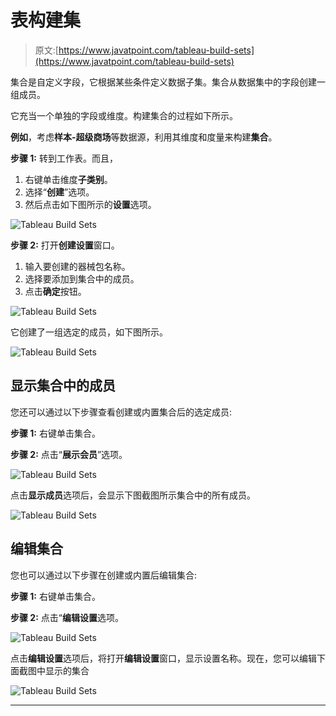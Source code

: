 # 表构建集

> 原文:[https://www.javatpoint.com/tableau-build-sets](https://www.javatpoint.com/tableau-build-sets)

集合是自定义字段，它根据某些条件定义数据子集。集合从数据集中的字段创建一组成员。

它充当一个单独的字段或维度。构建集合的过程如下所示。

**例如**，考虑**样本-超级商场**等数据源，利用其维度和度量来构建**集合**。

**步骤 1:** 转到工作表。而且，

1.  右键单击维度**子类别**。
2.  选择“**创建**”选项。
3.  然后点击如下图所示的**设置**选项。

![Tableau Build Sets](../Images/affbc4f4a79be5758d805c8982f2b8d1.png)

**步骤 2:** 打开**创建设置**窗口。

1.  输入要创建的器械包名称。
2.  选择要添加到集合中的成员。
3.  点击**确定**按钮。

![Tableau Build Sets](../Images/0f945f60adda2d6092cbec925b8b9265.png)

它创建了一组选定的成员，如下图所示。

![Tableau Build Sets](../Images/fb73deef395b591b8258fb956448898a.png)

## 显示集合中的成员

您还可以通过以下步骤查看创建或内置集合后的选定成员:

**步骤 1:** 右键单击集合。

**步骤 2:** 点击“**展示会员**”选项。

![Tableau Build Sets](../Images/e3d0b36966e6d6d93a046cd983b223b9.png)

点击**显示成员**选项后，会显示下图截图所示集合中的所有成员。

![Tableau Build Sets](../Images/fc17f4732eff13377ac8d5dad29d8b3f.png)

## 编辑集合

您也可以通过以下步骤在创建或内置后编辑集合:

**步骤 1:** 右键单击集合。

**步骤 2:** 点击“**编辑设置**选项。

![Tableau Build Sets](../Images/423cfd48a370d4679d3dc5f52bf3ee5e.png)

点击**编辑设置**选项后，将打开**编辑设置**窗口，显示设置名称。现在，您可以编辑下面截图中显示的集合

![Tableau Build Sets](../Images/d4617342b1e9ed80afb5650551795d38.png)

* * *